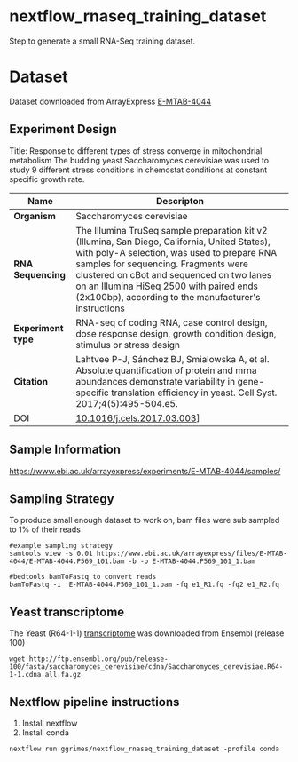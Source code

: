 # nextflow_rnaseq_training_dataset

Step to generate a small RNA-Seq training dataset.


# Dataset

Dataset downloaded from ArrayExpress [E-MTAB-4044](https://www.ebi.ac.uk/arrayexpress/experiments/E-MTAB-4044/)  


## Experiment Design

Title: Response to different types of stress converge in mitochondrial metabolism
The budding yeast Saccharomyces cerevisiae was used to study 9 different stress conditions in chemostat conditions at constant specific growth rate.

|Name|Descripton|
|-|-|
|**Organism**|Saccharomyces cerevisiae|
|**RNA Sequencing**|The Illumina TruSeq sample preparation kit v2 (Illumina, San Diego, California, United States), with poly-A selection, was used to prepare RNA samples for sequencing. Fragments were clustered on cBot and sequenced on two lanes on an Illumina HiSeq 2500 with paired ends (2x100bp), according to the manufacturer's instructions|
**Experiment type**|RNA-seq of coding RNA, case control design, dose response design, growth condition design, stimulus or stress design|
|**Citation**|Lahtvee P-J, Sánchez BJ, Smialowska A, et al. Absolute quantification of protein and mrna abundances demonstrate variability in gene-specific translation efficiency in yeast. Cell Syst. 2017;4(5):495-504.e5.|
|DOI|[10.1016/j.cels.2017.03.003](https://doi.org/10.1016/j.cels.2017.03.003)]

## Sample Information

https://www.ebi.ac.uk/arrayexpress/experiments/E-MTAB-4044/samples/


## Sampling Strategy

To produce small enough dataset to work on, bam files were sub sampled to 1% of their reads
~~~
#example sampling strategy
samtools view -s 0.01 https://www.ebi.ac.uk/arrayexpress/files/E-MTAB-4044/E-MTAB-4044.P569_101.bam -b -o E-MTAB-4044.P569_101_1.bam

#bedtools bamToFastq to convert reads
bamToFastq -i  E-MTAB-4044.P569_101_1.bam -fq e1_R1.fq -fq2 e1_R2.fq

~~~

## Yeast transcriptome

The Yeast (R64-1-1) [transcriptome](http://ftp.ensembl.org/pub/release-100/fasta/saccharomyces_cerevisiae/cdna/Saccharomyces_cerevisiae.R64-1-1.cdna.all.fa.gz)  was downloaded from Ensembl (release 100)

~~~
wget http://ftp.ensembl.org/pub/release-100/fasta/saccharomyces_cerevisiae/cdna/Saccharomyces_cerevisiae.R64-1-1.cdna.all.fa.gz
~~~


## Nextflow pipeline instructions

1. Install nextflow
2. Install conda

~~~
nextflow run ggrimes/nextflow_rnaseq_training_dataset -profile conda
~~~
